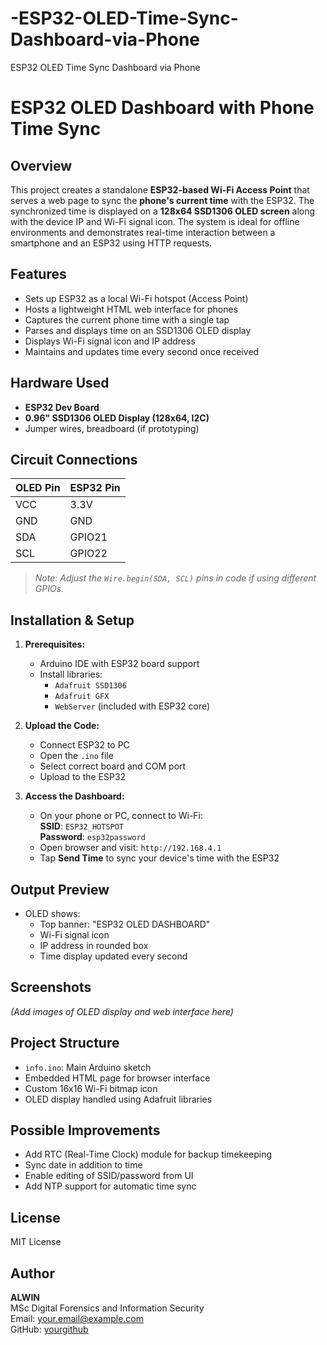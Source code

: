 # -ESP32-OLED-Time-Sync-Dashboard-via-Phone
 ESP32 OLED Time Sync Dashboard via Phone
# ESP32 OLED Dashboard with Phone Time Sync

## Overview

This project creates a standalone **ESP32-based Wi-Fi Access Point** that serves a web page to sync the **phone's current time** with the ESP32. The synchronized time is displayed on a **128x64 SSD1306 OLED screen** along with the device IP and Wi-Fi signal icon. The system is ideal for offline environments and demonstrates real-time interaction between a smartphone and an ESP32 using HTTP requests.

## Features

- Sets up ESP32 as a local Wi-Fi hotspot (Access Point)
- Hosts a lightweight HTML web interface for phones
- Captures the current phone time with a single tap
- Parses and displays time on an SSD1306 OLED display
- Displays Wi-Fi signal icon and IP address
- Maintains and updates time every second once received

## Hardware Used

- **ESP32 Dev Board**
- **0.96" SSD1306 OLED Display (128x64, I2C)**
- Jumper wires, breadboard (if prototyping)

## Circuit Connections

| OLED Pin | ESP32 Pin |
|----------|-----------|
| VCC      | 3.3V      |
| GND      | GND       |
| SDA      | GPIO21    |
| SCL      | GPIO22    |

> *Note: Adjust the `Wire.begin(SDA, SCL)` pins in code if using different GPIOs.*

## Installation & Setup

1. **Prerequisites:**
   - Arduino IDE with ESP32 board support
   - Install libraries:
     - `Adafruit SSD1306`
     - `Adafruit GFX`
     - `WebServer` (included with ESP32 core)

2. **Upload the Code:**
   - Connect ESP32 to PC
   - Open the `.ino` file
   - Select correct board and COM port
   - Upload to the ESP32

3. **Access the Dashboard:**
   - On your phone or PC, connect to Wi-Fi:  
     **SSID**: `ESP32_HOTSPOT`  
     **Password**: `esp32password`
   - Open browser and visit: `http://192.168.4.1`
   - Tap **Send Time** to sync your device's time with the ESP32

## Output Preview

- OLED shows:
  - Top banner: "ESP32 OLED DASHBOARD"
  - Wi-Fi signal icon
  - IP address in rounded box
  - Time display updated every second

## Screenshots

*(Add images of OLED display and web interface here)*

## Project Structure

- `info.ino`: Main Arduino sketch
- Embedded HTML page for browser interface
- Custom 16x16 Wi-Fi bitmap icon
- OLED display handled using Adafruit libraries

## Possible Improvements

- Add RTC (Real-Time Clock) module for backup timekeeping
- Sync date in addition to time
- Enable editing of SSID/password from UI
- Add NTP support for automatic time sync

## License

MIT License

## Author

**ALWIN**  
MSc Digital Forensics and Information Security  
Email: your.email@example.com  
GitHub: [yourgithub](https://github.com/alwinajai/-ESP32-OLED-Time-Sync-Dashboard-via-Phone/upload/main)

